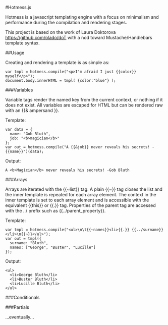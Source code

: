 #Hotmess.js

Hotmess is a javascript templating engine with a focus on minimalism and performance during the compilation and rendering stages.

This project is based on the work of Laura Doktorova https://github.com/olado/doT with a nod toward Mustache/Handlebars template syntax.

##Usage

Creating and rendering a template is as simple as:
  
    var tmpl = hotmess.compile("<p>I'm afraid I just {{color}} myself</p>");
    document.body.innerHTML = tmpl( {color:"blue"} );

###Variables

Variable tags render the named key from the current context, or nothing if it does not exist.
All variables are escaped for HTML but can be rendered raw with an {{&amp; ampersand }}.

Template:

    var data = {
      name: "Gob Bluth",
      job: "<b>magician</b>"
    };
    var out = hotmess.compile("A {{&job}} never reveals his secrets! -{{name}}")(data);

Output:

    A <b>Magician</b> never reveals his secrets! -Gob Bluth

###Arrays

Arrays are iterated with the {{~list}} tag. A plain {{~}} tag closes the list and the inner template
is repeated for each array element. The context in the inner template is set to each array element and
is accessible with the equivalent {{this}} or {{.}} tag. Properties of the parent tag are accessed with
the ../ prefix such as {{../parent_property}}.

Template:

    var tmpl = hotmess.compile("<ul>\n\t{{~names}}<li>{{.}} {{../surname}}</li>\n{{~}}</ul>");
    var out = tmpl({
      surname: "Bluth",
      names: ["George", "Buster", "Lucille"]
    });
    
Output:

    <ul>
      <li>George Bluth</li>
      <li>Buster Bluth</li>
      <li>Lucille Bluth</li>
    </ul>
    
###Conditionals



###Partials

...eventually...
    
    
    


